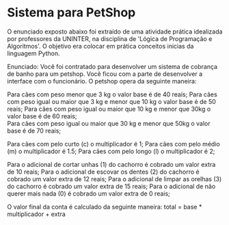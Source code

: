 # Sistema para PetShop

O enunciado exposto abaixo foi extraído de uma atividade prática idealizada por professores da UNINTER, na disciplina de 'Lógica de Programação e Algoritmos'. O objetivo era colocar em prática conceitos inicias da linguagem Python.

Enunciado: Você foi contratado para desenvolver um sistema de cobrança de banho para um petshop. Você ficou com a parte de desenvolver a interface com o funcionário. 
O petshop opera da seguinte maneira: 

Para cães com peso menor que 3 kg o valor base é de 40 reais; 
Para cães com peso igual ou maior que 3 kg e menor que 10 kg o valor base é de 50 reais; 
Para cães com peso igual ou maior que 10 kg e menor que 30kg o valor base é de 60 reais;   
Para cães com peso igual ou maior que 30 kg e menor que 50kg o valor base é de 70 reais;  

Para cães com pelo curto (c) o multiplicador é 1; 
Para cães com pelo médio (m) o multiplicador é 1.5; 
Para cães com pelo longo (l) o multiplicador é 2; 

Para o adicional de cortar unhas (1) do cachorro é cobrado um valor extra de 10 reais; 
Para o adicional de escovar os dentes (2) do cachorro é cobrado um valor extra de 12 reais; 
Para o adicional de limpar as orelhas (3) do cachorro é cobrado um valor extra de 15 reais; 
Para o adicional de não querer mais nada (0) é cobrado um valor extra de 0 reais; 

O valor final da conta é calculado da seguinte maneira: 
total = base * multiplicador + extra
